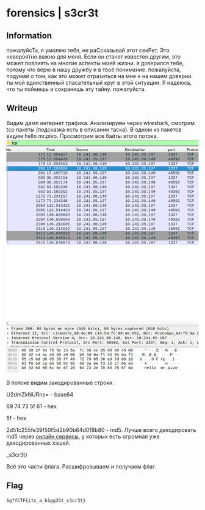 # forensics | s3cr3t

## Information
пожалуйсТа, я умоляю тебя, не раСсказывай этот секРет. Это невероятно важно для меня. Если он станет известен другим, это может повлиять на многие аспекты моей жизни. я доверился тебе, потому что верю в нашу дружбу и в твоё понимание. пожалуйста, подумай о том, как это может отразиться на мне и на нашем доверии. ты мой единственный спасательный круг в этой ситуации. Я надеюсь, что ты поймешь и сохранишь эту тайну. пожалуйста.

## Writeup
Видим дамп интернет трафика. Анализируем через wireshark, смотрим tcp пакеты (подсказка есть в описании таска).
В одном из пакетов видим hello mr.pivo. Просмотрим все байты этого потока.
![alt text](img/tcp.png)

В потоке видим закодированные строки.

U2dmZkNURns= - base64

69 74 73 5f 61 - hex

5f - hex

2d51c255fe39f50f5d2b90b64d018b80 - md5. Лучше всего декодировать md5 через [онлайн сервисы](https://hashes.com/en/decrypt/hash), у которых есть огромная уже декодированных хэшей.


_s3cr3t}

Всё это части флага. Расшифровываем и получаем флаг.

## Flag
`SgffCTF{its_a_b1gg35t_s3cr3t}`
